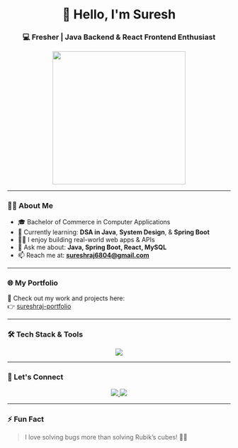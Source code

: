 <h1 align="center">👋 Hello, I'm Suresh</h1>
<h3 align="center">💻 Fresher | Java Backend & React Frontend Enthusiast</h3>

<p align="center">
  <img src="https://media.giphy.com/media/qgQUggAC3Pfv687qPC/giphy.gif" width="300" />
</p>

---

### 🙋‍♂️ About Me
- 🎓 Bachelor of Commerce in Computer Applications  
- 🌱 Currently learning: **DSA in Java**, **System Design**, & **Spring Boot**  
- 👨‍💻 I enjoy building real-world web apps & APIs  
- 💬 Ask me about: **Java, Spring Boot, React, MySQL**  
- 📫 Reach me at: **sureshraj6804@gmail.com**

---

### 🌐 My Portfolio
📎 Check out my work and projects here:  
👉 [sureshraj-portfolio](https://sureshraj-sr.web.app) 

---

### 🛠️ Tech Stack & Tools
<p align="center">
  <img src="https://skillicons.dev/icons?i=html,css,js,react,java,spring,python,mysql,git,vscode,intellij" />
</p>

---

### 🔗 Let's Connect
<p align="center">
  <a href="https://www.linkedin.com/in/sursehraj-sr/">
    <img src="https://img.shields.io/badge/LinkedIn-blue?style=for-the-badge&logo=linkedin">
  </a>
  <a href="mailto:sureshraj6804@gmail.com">
    <img src="https://img.shields.io/badge/Gmail-red?style=for-the-badge&logo=gmail">
  </a>
</p>

---

### ⚡ Fun Fact
> I love solving bugs more than solving Rubik’s cubes! 🧠💡  
